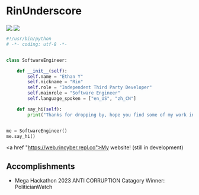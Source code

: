 # RinUnderscore

<a href="https://github.com/anuraghazra/github-readme-stats">
  <img align="center" src="https://github-readme-stats.vercel.app/api?username=RinSoftwareDeveloper&show_icons=true&theme=radical"/>
</a>
<a href="https://github.com/anuraghazra/github-readme-stats">
  <img align="center" src="https://github-readme-stats.vercel.app/api/top-langs/?username=RinSoftwareDeveloper&show_icons=true&theme=radical" />
</a>

```py
#!/usr/bin/python
# -*- coding: utf-8 -*-


class SoftwareEngineer:

    def __init__(self):
        self.name = "Ethan Y"
        self.nickname = "Rin"
        self.role = "Independent Third Party Developer"
        self.mainrole = "Software Engineer"
        self.language_spoken = ["en_US", "zh_CN"]

    def say_hi(self):
        print("Thanks for dropping by, hope you find some of my work interesting.")


me = SoftwareEngineer()
me.say_hi()
```

<a href "https://web.rincyber.repl.co">My website! (still in development)</a>

## Accomplishments
- Mega Hackathon 2023 ANTI CORRUPTION Catagory Winner: PoliticianWatch
